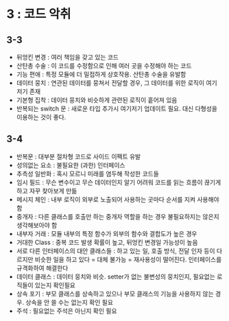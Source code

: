 # 3 : 코드 악취

## 3-3

- 뒤엉킨 변경 : 여러 책임을 갖고 있는 코드
- 산탄총 수술 : 이 코드를 수정함으로 인해 여러 곳을 수정해야 하는 코드
- 기능 편애 : 특정 모듈에 더 밀접하게 상호작용. 산탄총 수술을 유발함
- 데이터 뭉치 : 연관된 데이터를 뭉쳐서 전달할 경우, 그 데이터를 위한 로직이 여기저기 존재
- 기본형 집착 : 데이터 뭉치와 비슷하게 관련된 로직이 흩어져 있음
- 반복되는 switch 문 : 새로운 타입 추가시 여기저기 업데이트 필요. 대신 다형성을 이용하는 것이 좋다.

## 3-4

- 반복문 : 대부분 절차형 코드로 사이드 이펙트 유발
- 성의없는 요소 : 불필요한 (과한) 인터페이스
- 추측성 일반화 : 혹시 모르니 미래를 염두해 작성한 코드들
- 임시 필드 : 무슨 변수이고 무슨 데이터인지 알기 어려워 코드를 읽는 흐름이 끊기게 하고 자꾸 찾아보게 만듦
- 메시지 체인 : 내부 로직이 외부로 노출되어 사용하는 곳마다 순서를 지켜 사용해야 함
- 중개자 : 다른 클래스를 호출만 하는 중개자 역할을 하는 경우 불필요하지는 않은지 생각해보아야 함
- 내부자 거래 : 모듈 내부의 특정 함수가 외부의 함수와 결합도가 높은 경우
- 거대한 Class : 중복 코드 발생 확률이 높고, 뒤엉킨 변경일 가능성이 높음
- 서로 다른 인터페이스의 대안 클래스들 : 하고 있는 일, 호출 방식, 전달 인자 등이 다르지만 비슷한 일을 하고 있다 = 대체 불가능 = 재사용성이 떨어진다. 인터페이스를 규격화하여 해결한다
- 데이터 클래스 : 데이터 뭉치와 비슷. setter가 없는 불변성의 뭉치인지, 필요없는 로직들이 있는지 확인필요
- 상속 포기 : 부모 클래스를 상속하고 있으나 부모 클래스의 기능을 사용하지 않는 경우. 상속을 안 쓸 수는 없는지 확인 필요
- 주석 : 필요없는 주석은 아닌지 확인 필요
